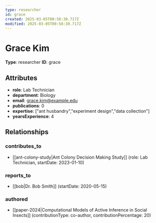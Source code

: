 ```yaml
---
type: researcher
id: grace
created: 2025-03-05T00:58:30.717Z
modified: 2025-03-05T00:58:30.717Z
---
```


# Grace Kim

**Type**: researcher
**ID**: grace

## Attributes

- **role**: Lab Technician
- **department**: Biology
- **email**: grace.kim@example.edu
- **publications**: 0
- **expertise**: ["ant husbandry","experiment design","data collection"]
- **yearsExperience**: 4

## Relationships

### contributes_to

- [[ant-colony-study|Ant Colony Decision Making Study]] (role: Lab Technician, startDate: 2023-01-10)

### reports_to

- [[bob|Dr. Bob Smith]] (startDate: 2020-05-15)

### authored

- [[paper-2024|Computational Models of Active Inference in Social Insects]] (contributionType: co-author, contributionPercentage: 20)

